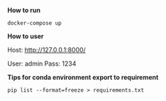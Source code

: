 **How to run**

`docker-compose up`

**How to user**

Host: http://127.0.0.1:8000/

User: admin
Pass: 1234

**Tips for conda environment export to requirement**

`pip list --format=freeze > requirements.txt`